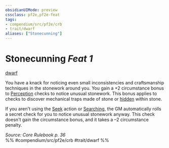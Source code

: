 ```yaml
---
obsidianUIMode: preview
cssclass: pf2e,pf2e-feat
tags:
- compendium/src/pf2e/crb
- trait/dwarf
aliases: ["Stonecunning"]
---
```

# Stonecunning  *Feat 1*  
[dwarf](dwarf.md "Dwarf Ancestry & Heritage Trait")  


You have a knack for noticing even small inconsistencies and craftsmanship techniques in the stonework around you. You gain a +2 circumstance bonus to [Perception](skills.md#Perception) checks to notice unusual stonework. This bonus applies to checks to discover mechanical traps made of stone or [hidden](conditions.md#Hidden) within stone.

If you aren't using the [Seek](seek.md) action or [Searching](search.md), the GM automatically rolls a secret check for you to notice unusual stonework anyway. This check doesn't gain the circumstance bonus, and it takes a –2 circumstance penalty.

*Source: Core Rulebook p. 36*  
%% #compendium/src/pf2e/crb #trait/dwarf %%